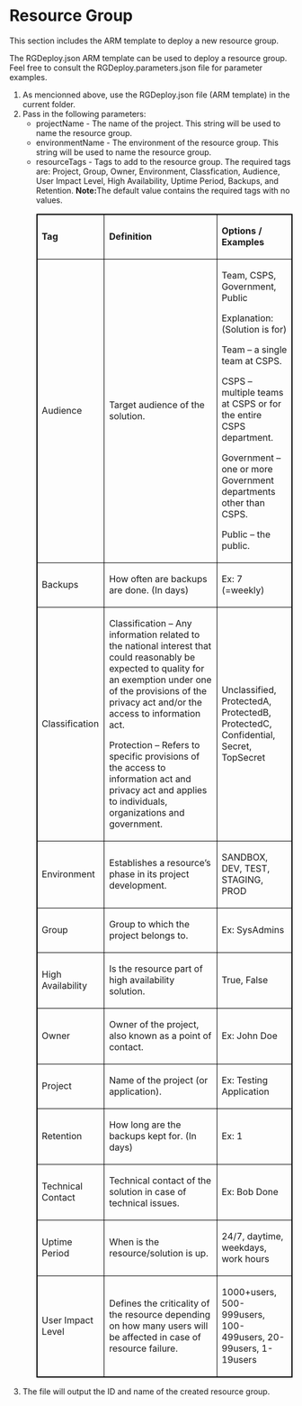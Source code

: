 <h1>Resource Group</h1>
<p>This section includes the ARM template to deploy a new resource group.</p>
<p>The RGDeploy.json ARM template can be used to deploy a resource group. Feel free to consult the RGDeploy.parameters.json file for parameter examples.</p>
<ol>
    <li>As mencionned above, use the RGDeploy.json file (ARM template) in the current folder.</li>
    <li>Pass in the following parameters:
        <ul>
            <li>projectName - The name of the project. This string will be used to name the resource group.</li>
            <li>environmentName - The environment of the resource group. This string will be used to name the
                resource group.</li>
            <li>resourceTags - Tags to add to the resource group. The required tags are: Project, Group, Owner,
                Environment, Classfication, Audience, User Impact Level, High Availability, Uptime Period, Backups,
                and Retention. <b>Note:</b>The default value contains the required tags with no values.
                <table style="border: 1px solid black">
                    <tbody>
                        <tr style="border: 1px solid black">
                            <td style="border: 1px solid black">
                                <p><strong>Tag</strong></p>
                            </td>
                            <td style="border: 1px solid black">
                                <p><strong>Definition</strong></p>
                            </td>
                            <td style="border: 1px solid black">
                                <p><strong>Options / Examples</strong></p>
                            </td>
                        </tr>
                        <tr style="border: 1px solid black">
                            <td style="border: 1px solid black">
                                <p>Audience</p>
                            </td>
                            <td style="border: 1px solid black">
                                <p>Target audience of the solution.</p>
                            </td>
                            <td style="border: 1px solid black">
                                <p>Team, CSPS, Government, Public</p>
                                <p>Explanation: (Solution is for)</p>
                                <p>Team &ndash; a single team at CSPS.</p>
                                <p>CSPS &ndash; multiple teams at CSPS or for the entire CSPS department.</p>
                                <p>Government &ndash; one or more Government departments other than CSPS.</p>
                                <p>Public &ndash; the public.</p>
                            </td>
                        </tr>
                        <tr style="border: 1px solid black">
                            <td style="border: 1px solid black">
                                <p>Backups</p>
                            </td>
                            <td style="border: 1px solid black">
                                <p>How often are backups are done. (In days)</p>
                            </td>
                            <td style="border: 1px solid black">
                                <p>Ex: 7 (=weekly)</p>
                            </td>
                        </tr>
                        <tr style="border: 1px solid black">
                            <td style="border: 1px solid black">
                                <p>Classification</p>
                            </td>
                            <td style="border: 1px solid black">
                                <p>Classification &ndash; Any information related to the national interest that
                                    could reasonably be expected to quality for an exemption under one of the
                                    provisions of the privacy act and/or the access to information act.</p>
                                <p>Protection &ndash; Refers to specific provisions of the access to information act
                                    and privacy act and applies to individuals, organizations and government.</p>
                            </td>
                            <td style="border: 1px solid black">
                                <p>Unclassified, ProtectedA, ProtectedB, ProtectedC, Confidential, Secret, TopSecret
                                </p>
                            </td>
                        </tr>
                        <tr style="border: 1px solid black">
                            <td style="border: 1px solid black">
                                <p>Environment</p>
                            </td>
                            <td style="border: 1px solid black">
                                <p>Establishes a resource&rsquo;s phase in its project development.</p>
                            </td>
                            <td style="border: 1px solid black">
                                <p>SANDBOX, DEV, TEST, STAGING, PROD</p>
                            </td>
                        </tr>
                        <tr style="border: 1px solid black">
                            <td style="border: 1px solid black">
                                <p>Group</p>
                            </td>
                            <td style="border: 1px solid black">
                                <p>Group to which the project belongs to.</p>
                            </td>
                            <td style="border: 1px solid black">
                                <p>Ex: SysAdmins</p>
                            </td>
                        </tr>
                        <tr style="border: 1px solid black">
                            <td style="border: 1px solid black">
                                <p>High Availability</p>
                            </td>
                            <td style="border: 1px solid black">
                                <p>Is the resource part of high availability solution.</p>
                            </td>
                            <td style="border: 1px solid black">
                                <p>True, False</p>
                            </td>
                        </tr>
                        <tr style="border: 1px solid black">
                            <td style="border: 1px solid black">
                                <p>Owner</p>
                            </td>
                            <td style="border: 1px solid black">
                                <p>Owner of the project, also known as a point of contact.</p>
                            </td>
                            <td style="border: 1px solid black">
                                <p>Ex: John Doe</p>
                            </td>
                        </tr>
                        <tr style="border: 1px solid black">
                            <td style="border: 1px solid black">
                                <p>Project</p>
                            </td>
                            <td style="border: 1px solid black">
                                <p>Name of the project (or application).</p>
                            </td>
                            <td style="border: 1px solid black">
                                <p>Ex: Testing Application</p>
                            </td>
                        </tr>
                        <tr style="border: 1px solid black">
                            <td style="border: 1px solid black">
                                <p>Retention</p>
                            </td>
                            <td style="border: 1px solid black">
                                <p>How long are the backups kept for. (In days)</p>
                            </td>
                            <td style="border: 1px solid black">
                                <p>Ex: 1</p>
                            </td>
                        </tr>
                        <tr style="border: 1px solid black">
                            <td style="border: 1px solid black">
                                <p>Technical Contact</p>
                            </td>
                            <td style="border: 1px solid black">
                                <p>Technical contact of the solution in case of technical issues.</p>
                            </td>
                            <td style="border: 1px solid black">
                                <p>Ex: Bob Done</p>
                            </td>
                        </tr>
                        <tr style="border: 1px solid black">
                            <td style="border: 1px solid black">
                                <p>Uptime Period</p>
                            </td>
                            <td style="border: 1px solid black">
                                <p>When is the resource/solution is up.</p>
                            </td>
                            <td style="border: 1px solid black">
                                <p>24/7, daytime, weekdays, work hours</p>
                            </td>
                        </tr>
                        <tr style="border: 1px solid black">
                            <td style="border: 1px solid black">
                                <p>User Impact Level</p>
                            </td>
                            <td style="border: 1px solid black">
                                <p>Defines the criticality of the resource depending on how many users will be
                                    affected in case of resource failure.</p>
                            </td>
                            <td style="border: 1px solid black">
                                <p>1000+users, 500-999users, 100-499users, 20-99users, 1-19users</p>
                            </td>
                        </tr>
                    </tbody>
                </table>
            </li>
        </ul>
    <li>The file will output the ID and name of the created resource group.</li>
</ol>